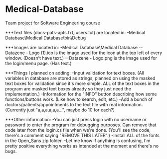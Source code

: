 # Medical-Database
Team project for Software Engineering course

***Text files (docs-pats-apts.txt, users.txt) are located in:
-Medical Database\Medical Database\bin\Debug

***Images are located in:
-Medical Database\Medical Database
--Datazene - Logo (1).ico is the image used for the icon at the top left of every window. (Doesn't have text.)
--Datazene - Logo.png is the image used for the login/menu page. (Has text.)

***Things I planned on adding:
-Input validation for text boxes. (All variables in database are stored as strings, planned on using the masked text boxes for validation since it's more simple. ALL of the text boxes in the program are masked text boxes already so they just need the implementation.)
-Information for the "INFO" button describing how some functions/buttons work. (Like how to search, edit, etc.) 
-Add a bunch of doctors/patients/appointments to the text file with real information. (Currently just "a,a,a,a,a,a...", maybe do 10 for each?)

***Other information:
-You can just press login with no username or password to enter the program for debugging purposes. Can remove that code later from the login.cs file when we're done. (You'll see the code, there's a comment saying "REMOVE THIS LATER".)
-Install ALL of the fonts in the Open_Sans zip folder.
-Let me know if anything is confusing, I'm pretty positive everything works as intended at the moment and there's no bugs.
